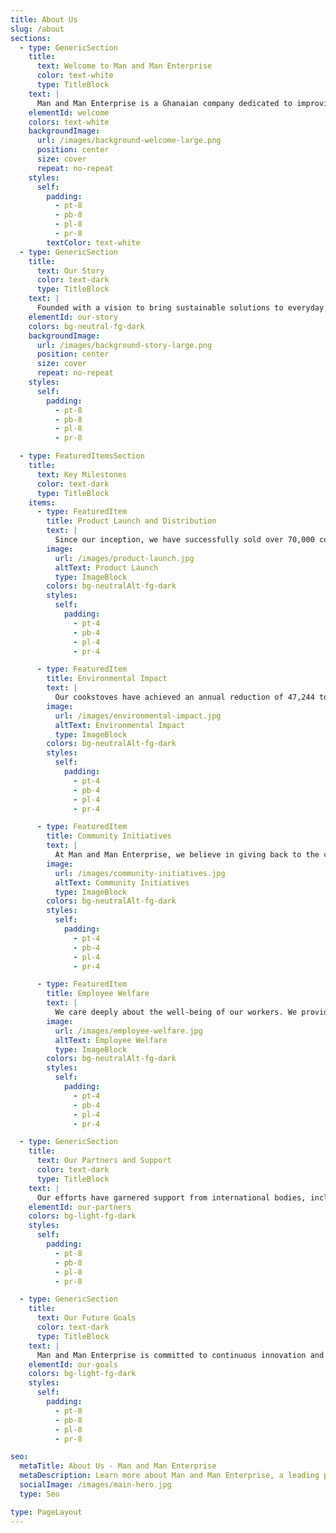 ```yaml
---
title: About Us
slug: /about
sections:
  - type: GenericSection
    title:
      text: Welcome to Man and Man Enterprise
      color: text-white 
      type: TitleBlock
    text: |
      Man and Man Enterprise is a Ghanaian company dedicated to improving the quality of life for households and businesses by providing high-quality, efficient cookstoves. Our journey began with a clear mission: to combat environmental issues and enhance cooking experiences for people across Ghana.
    elementId: welcome
    colors: text-white 
    backgroundImage:
      url: /images/background-welcome-large.png
      position: center
      size: cover
      repeat: no-repeat
    styles:
      self:
        padding:
          - pt-8
          - pb-8
          - pl-8
          - pr-8
        textColor: text-white 
  - type: GenericSection
    title:
      text: Our Story
      color: text-dark
      type: TitleBlock
    text: |
      Founded with a vision to bring sustainable solutions to everyday cooking, Man and Man Enterprise has grown to become a leader in the production and distribution of efficient cookstoves. Our innovative products are designed to reduce charcoal consumption by up to 50%, significantly lowering fuel costs and reducing greenhouse gas emissions.
    elementId: our-story
    colors: bg-neutral-fg-dark
    backgroundImage:
      url: /images/background-story-large.png
      position: center
      size: cover
      repeat: no-repeat
    styles:
      self:
        padding:
          - pt-8
          - pb-8
          - pl-8
          - pr-8

  - type: FeaturedItemsSection
    title:
      text: Key Milestones
      color: text-dark
      type: TitleBlock
    items:
      - type: FeaturedItem
        title: Product Launch and Distribution
        text: |
          Since our inception, we have successfully sold over 70,000 cookstoves. This achievement has positively impacted numerous households, contributing to a significant reduction in deforestation and promoting environmental sustainability.
        image:
          url: /images/product-launch.jpg
          altText: Product Launch
          type: ImageBlock
        colors: bg-neutralAlt-fg-dark
        styles:
          self:
            padding:
              - pt-4
              - pb-4
              - pl-4
              - pr-4

      - type: FeaturedItem
        title: Environmental Impact
        text: |
          Our cookstoves have achieved an annual reduction of 47,244 tons of CO2, showcasing our commitment to creating a cleaner and healthier environment for all.
        image:
          url: /images/environmental-impact.jpg
          altText: Environmental Impact
          type: ImageBlock
        colors: bg-neutralAlt-fg-dark
        styles:
          self:
            padding:
              - pt-4
              - pb-4
              - pl-4
              - pr-4

      - type: FeaturedItem
        title: Community Initiatives
        text: |
          At Man and Man Enterprise, we believe in giving back to the community. We provide subsidized stoves for women above 50 and plan to build mechanized boreholes for better access to drinking water. Additionally, we offer training programs for unemployed youth, helping to reduce unemployment rates and increase our production volumes.
        image:
          url: /images/community-initiatives.jpg
          altText: Community Initiatives
          type: ImageBlock
        colors: bg-neutralAlt-fg-dark
        styles:
          self:
            padding:
              - pt-4
              - pb-4
              - pl-4
              - pr-4

      - type: FeaturedItem
        title: Employee Welfare
        text: |
          We care deeply about the well-being of our workers. We provide free healthcare and housing to ensure our workforce remains healthy, motivated, and productive.
        image:
          url: /images/employee-welfare.jpg
          altText: Employee Welfare
          type: ImageBlock
        colors: bg-neutralAlt-fg-dark
        styles:
          self:
            padding:
              - pt-4
              - pb-4
              - pl-4
              - pr-4

  - type: GenericSection
    title:
      text: Our Partners and Support
      color: text-dark
      type: TitleBlock
    text: |
      Our efforts have garnered support from international bodies, including a collaboration with the Republic of Korea through the CDM Programme. This partnership supports projects that reduce emissions in developing countries, highlighting the global recognition of our impact.
    elementId: our-partners
    colors: bg-light-fg-dark
    styles:
      self:
        padding:
          - pt-8
          - pb-8
          - pl-8
          - pr-8

  - type: GenericSection
    title:
      text: Our Future Goals
      color: text-dark
      type: TitleBlock
    text: |
      Man and Man Enterprise is committed to continuous innovation and expansion. We aim to enhance the efficiency of our cookstoves further and increase our distribution network to benefit more communities across Ghana and beyond.
    elementId: our-goals
    colors: bg-light-fg-dark
    styles:
      self:
        padding:
          - pt-8
          - pb-8
          - pl-8
          - pr-8

seo:
  metaTitle: About Us - Man and Man Enterprise
  metaDescription: Learn more about Man and Man Enterprise, a leading provider of efficient cookstoves in Ghana. Discover our story, key milestones, community initiatives, and future goals.
  socialImage: /images/main-hero.jpg
  type: Seo

type: PageLayout
---
```


